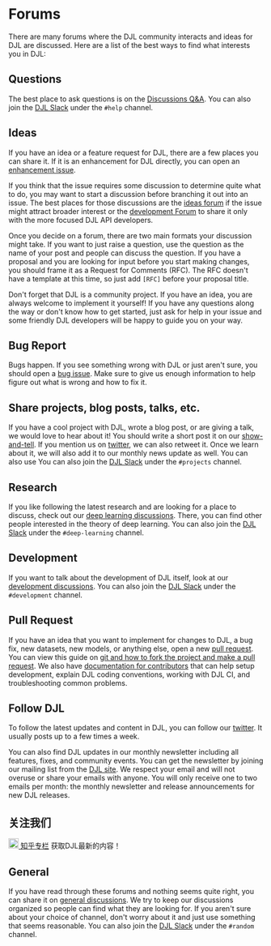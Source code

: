 # Forums

There are many forums where the DJL community interacts and ideas for DJL are discussed. Here are a list of the best ways to find what interests you in DJL:

## Questions

The best place to ask questions is on the [Discussions Q&A](https://github.com/deepjavalibrary/djl/discussions/categories/q-a). You can also join the [DJL Slack](http://tiny.cc/djl_slack) under the `#help` channel.

## Ideas

If you have an idea or a feature request for DJL, there are a few places you can share it. If it is an enhancement for DJL directly, you can open an [enhancement issue](https://github.com/deepjavalibrary/djl/issues/new?assignees=&labels=enhancement&template=feature_request.md&title=).

If you think that the issue requires some discussion to determine quite what to do, you may want to start a discussion before branching it out into an issue. The best places for those discussions are the [ideas forum](https://github.com/deepjavalibrary/djl/discussions/categories/ideas) if the issue might attract broader interest or the [development Forum](https://github.com/deepjavalibrary/djl/discussions/categories/development) to share it only with the more focused DJL API developers.

Once you decide on a forum, there are two main formats your discussion might take. If you want to just raise a question, use the question as the name of your post and people can discuss the question. If you have a proposal and you are looking for input before you start making changes, you should frame it as a Request for Comments (RFC). The RFC doesn't have a template at this time, so just add `[RFC]` before your proposal title.

Don't forget that DJL is a community project. If you have an idea, you are always welcome to implement it yourself! If you have any questions along the way or don't know how to get started, just ask for help in your issue and some friendly DJL developers will be happy to guide you on your way.

## Bug Report

Bugs happen. If you see something wrong with DJL or just aren't sure, you should open a [bug issue](https://github.com/deepjavalibrary/djl/issues/new?assignees=&labels=bug&template=bug_report.md&title=). Make sure to give us enough information to help figure out what is wrong and how to fix it.

## Share projects, blog posts, talks, etc.

If you have a cool project with DJL, wrote a blog post, or are giving a talk, we would love to hear about it! You should write a short post it on our [show-and-tell](https://github.com/deepjavalibrary/djl/discussions/categories/show-and-tell). If you mention us on [twitter](https://twitter.com/deepjavalibrary), we can also retweet it. Once we learn about it, we will also add it to our monthly news update as well. You can also use You can also join the [DJL Slack](http://tiny.cc/djl_slack) under the `#projects` channel.

## Research

If you like following the latest research and are looking for a place to discuss, check out our [deep learning discussions](https://github.com/deepjavalibrary/djl/discussions/categories/deep-learning). There, you can find other people interested in the theory of deep learning. You can also join the [DJL Slack](http://tiny.cc/djl_slack) under the `#deep-learning` channel.

## Development

If you want to talk about the development of DJL itself, look at our [development discussions](https://github.com/deepjavalibrary/djl/discussions/categories/development). You can also join the [DJL Slack](http://tiny.cc/djl_slack) under the `#development` channel.

## Pull Request

If you have an idea that you want to implement for changes to DJL, a bug fix, new datasets, new models, or anything else, open a new [pull request](https://github.com/deepjavalibrary/djl/compare). You can view this guide on [git and how to fork the project and make a pull request](https://guides.github.com/activities/forking/). We also have [documentation for contributors](development/README.md) that can help setup development, explain DJL coding conventions, working with DJL CI, and troubleshooting common problems.

## Follow DJL

To follow the latest updates and content in DJL, you can follow our [twitter](https://twitter.com/deepjavalibrary). It usually posts up to a few times a week.

You can also find DJL updates in our monthly newsletter including all features, fixes, and community events. You can get the newsletter by joining our mailing list from the [DJL site](https://djl.ai/). We respect your email and will not overuse or share your emails with anyone. You will only receive one to two emails per month: the monthly newsletter and release announcements for new DJL releases.

## 关注我们

[<img src='https://www.iconfinder.com/icons/5060515/download/svg/512' width='20px' /> 知乎专栏](https://zhuanlan.zhihu.com/c_1255493231133417472) 获取DJL最新的内容！

## General

If you have read through these forums and nothing seems quite right, you can share it on [general discussions](https://github.com/deepjavalibrary/djl/discussions/categories/general). We try to keep our discussions organized so people can find what they are looking for. If you aren't sure about your choice of channel, don't worry about it and just use something that seems reasonable. You can also join the [DJL Slack](http://tiny.cc/djl_slack) under the `#random` channel.
